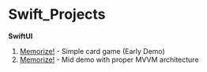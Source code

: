 # Swift_Projects

**SwiftUI**

1. [Memorize!](https://github.com/JinhoLee93/Swift_Projects/tree/main/Memorize!) - Simple card game (Early Demo)
2. [Memorize!](https://github.com/JinhoLee93/Swift_Projects/tree/main/Memorize!(Mid)) - Mid demo with proper MVVM architecture
